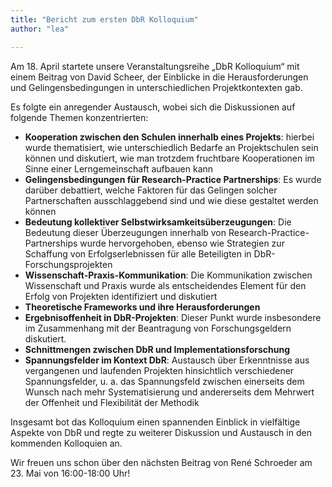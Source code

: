 ```yaml
---
title: "Bericht zum ersten DbR Kolloquium"
author: "lea"

---
```


Am 18. April startete unsere Veranstaltungsreihe „DbR Kolloquium“ mit einem Beitrag von David Scheer, der Einblicke in die Herausforderungen und Gelingensbedingungen in unterschiedlichen Projektkontexten gab.

Es folgte ein anregender Austausch, wobei sich die Diskussionen auf folgende Themen konzentrierten:

* **Kooperation zwischen den Schulen innerhalb eines Projekts**: hierbei wurde thematisiert, wie unterschiedlich Bedarfe an Projektschulen sein können und diskutiert, wie man trotzdem fruchtbare Kooperationen im Sinne einer Lerngemeinschaft aufbauen kann
* **Gelingensbedingungen für Research-Practice Partnerships**: Es wurde darüber debattiert, welche Faktoren für das Gelingen solcher Partnerschaften ausschlaggebend sind und wie diese gestaltet werden können
* **Bedeutung kollektiver Selbstwirksamkeitsüberzeugungen**: Die Bedeutung dieser Überzeugungen innerhalb von Research-Practice-Partnerships wurde hervorgehoben, ebenso wie Strategien zur Schaffung von Erfolgserlebnissen für alle Beteiligten in DbR-Forschungsprojekten
* **Wissenschaft-Praxis-Kommunikation**: Die Kommunikation zwischen Wissenschaft und Praxis wurde als entscheidendes Element für den Erfolg von Projekten identifiziert und diskutiert
* **Theoretische Frameworks und ihre Herausforderungen**
* **Ergebnisoffenheit in DbR-Projekten**: Dieser Punkt wurde insbesondere im Zusammenhang mit der Beantragung von Forschungsgeldern diskutiert.
* **Schnittmengen zwischen DbR und Implementationsforschung**
* **Spannungsfelder im Kontext DbR**: Austausch über Erkenntnisse aus vergangenen und laufenden Projekten hinsichtlich verschiedener Spannungsfelder, u. a. das Spannungsfeld zwischen einerseits dem Wunsch nach mehr Systematisierung und andererseits dem Mehrwert der Offenheit und Flexibilität der Methodik 

Insgesamt bot das Kolloquium einen spannenden Einblick in vielfältige Aspekte von DbR und regte zu weiterer Diskussion und Austausch in den kommenden Kolloquien an.

Wir freuen uns schon über den nächsten Beitrag von René Schroeder am 23. Mai von 16:00-18:00 Uhr!